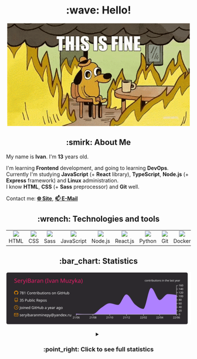 <h1 align="center">:wave: Hello!</h1>

<p align="center"><img src="images/this-is-fine.gif" /></p>

<h2 align="center">:smirk: About Me</h2>

My name is **Ivan**. I'm **13** years old.

I'm learning **Frontend** development, and going to learning **DevOps**.  
Currently I'm studying **JavaScript** (+ **React** library), **TypeScript**, **Node.js** (+ **Express** framework) and **Linux** administration.  
I know **HTML**, **CSS** (+ **Sass** preprocessor) and **Git** well.  

Contact me: [**:globe_with_meridians: Site**](https://seryibaran.github.io), [**:mailbox: E-Mail**](mailto:seryibaranminepy@yandex.ru)

<h2 align="center">:wrench: Technologies and tools</h2>
<table style="border-size:0px" align="center">
  <tr>
    <td style="border: none;" width="90" align="center"><a href="https://developer.mozilla.org/docs/Web/HTML"><img src="https://cdn.iconscout.com/icon/free/png-64/html-1175208.png"></a>HTML</td>
    <td style="border: none;" width="90" align="center"><a href="https://developer.mozilla.org/docs/Web/CSS"><img src="https://cdn.iconscout.com/icon/free/png-64/css-1175237.png"></a>CSS</td>
    <td style="border: none;" width="90" align="center"><a href="https://sass-lang.com/"><img src="https://cdn.iconscout.com/icon/free/png-64/sass-226054.png"></a>Sass</td>
    <td style="border: none;" width="90" align="center"><a href="https://developer.mozilla.org/docs/Web/JavaScript"><img src="https://cdn.iconscout.com/icon/free/png-64/js-3029998.png"></a>JavaScript</td>
    <td style="border: none;" width="90" align="center"><a href="https://nodejs.org"><img src="https://cdn.iconscout.com/icon/free/png-64/node-js-1174925.png"></a>Node.js</td>
    <td style="border: none;" width="90" align="center"><a href="https://reactjs.org/"><img src="https://cdn.iconscout.com/icon/free/png-64/react-282599.png"></a>React.js</td>
    <td style="border: none;" width="90" align="center"><a href="https://www.python.org/"><img src="https://cdn.iconscout.com/icon/free/png-64/python-2-226051.png"></a>Python</td>
    <td style="border: none;" width="90" align="center"><a href="https://git-scm.com/"><img src="https://cdn.iconscout.com/icon/free/png-64/git-225996.png"></a>Git</td>
    <td style="border: none;" width="90" align="center"><a href="https://www.docker.com/"><img src="https://cdn.iconscout.com/icon/free/png-64/docker-2944835.png"></a>Docker</td>
    <td style="border: none;" width="90" align="center"><a href="https://www.kernel.org/"><img src="https://cdn.iconscout.com/icon/free/png-64/linux-1174928.png"></a>Linux</td>
  </tr>
</table>

<h2 align="center">:bar_chart: Statistics</h2>

<p align="center"><img src="https://raw.githubusercontent.com/SeryiBaran/seryibaran/master/profile-summary-card-output/monokai/0-profile-details.svg" /></p>

<details>
  <summary align="center"><h3>:point_right: <b>Click to see full statistics</b></h3></summary>

<!--START_SECTION:waka-->
![Code Time](http://img.shields.io/badge/Code%20Time-24%20hrs%2057%20mins-blue)

![Profile Views](http://img.shields.io/badge/Profile%20Views-9-blue)

**🐱 My GitHub Data** 

> 🏆 524 Contributions in the Year 2022
 > 
> 📦 262.6 kB Used in GitHub's Storage 
 > 
> 🚫 Not Opted to Hire
 > 
> 📜 40 Public Repositories 
 > 
> 🔑 1 Private Repository 
 > 
**I'm an Early 🐤** 

```text
🌞 Morning    125 commits    █████░░░░░░░░░░░░░░░░░░░░   19.84% 
🌆 Daytime    352 commits    ██████████████░░░░░░░░░░░   55.87% 
🌃 Evening    153 commits    ██████░░░░░░░░░░░░░░░░░░░   24.29% 
🌙 Night      0 commits      ░░░░░░░░░░░░░░░░░░░░░░░░░   0.0%

```
📅 **I'm Most Productive on Wednesday** 

```text
Monday       93 commits     ███░░░░░░░░░░░░░░░░░░░░░░   14.76% 
Tuesday      73 commits     ███░░░░░░░░░░░░░░░░░░░░░░   11.59% 
Wednesday    126 commits    █████░░░░░░░░░░░░░░░░░░░░   20.0% 
Thursday     69 commits     ██░░░░░░░░░░░░░░░░░░░░░░░   10.95% 
Friday       106 commits    ████░░░░░░░░░░░░░░░░░░░░░   16.83% 
Saturday     88 commits     ███░░░░░░░░░░░░░░░░░░░░░░   13.97% 
Sunday       75 commits     ███░░░░░░░░░░░░░░░░░░░░░░   11.9%

```


📊 **This Week I Spent My Time On** 

```text
⌚︎ Time Zone: Europe/Moscow

💬 Programming Languages: 
Markdown                 2 hrs 23 mins       ████████████░░░░░░░░░░░░░   49.74% 
JavaScript               1 hr 53 mins        █████████░░░░░░░░░░░░░░░░   39.24% 
JSON                     16 mins             █░░░░░░░░░░░░░░░░░░░░░░░░   5.88% 
YAML                     7 mins              ░░░░░░░░░░░░░░░░░░░░░░░░░   2.67% 
HTML                     5 mins              ░░░░░░░░░░░░░░░░░░░░░░░░░   1.8%

🔥 Editors: 
Sublime Text             4 hrs 48 mins       █████████████████████████   100.0%

🐱‍💻 Projects: 
seryibaran.github.io     1 hr 41 mins        ████████░░░░░░░░░░░░░░░░░   35.02% 
parser-test              1 hr 32 mins        ████████░░░░░░░░░░░░░░░░░   32.2% 
jek                      50 mins             ████░░░░░░░░░░░░░░░░░░░░░   17.45% 
vanilla                  19 mins             █░░░░░░░░░░░░░░░░░░░░░░░░   6.89% 
ddtReactCourse           11 mins             █░░░░░░░░░░░░░░░░░░░░░░░░   3.88%

💻 Operating System: 
Linux                    4 hrs 48 mins       █████████████████████████   100.0%

```

**I Mostly Code in HTML** 

```text
HTML                     9 repos             ██████░░░░░░░░░░░░░░░░░░░   25.71% 
JavaScript               9 repos             ██████░░░░░░░░░░░░░░░░░░░   25.71% 
SCSS                     5 repos             ███░░░░░░░░░░░░░░░░░░░░░░   14.29% 
Python                   4 repos             ██░░░░░░░░░░░░░░░░░░░░░░░   11.43% 
CSS                      3 repos             ██░░░░░░░░░░░░░░░░░░░░░░░   8.57%

```


**Timeline**

![Chart not found](https://raw.githubusercontent.com/SeryiBaran/SeryiBaran/master/charts/bar_graph.png) 


 Last Updated on 24/06/2022 16:40:05 UTC
<!--END_SECTION:waka-->

</details>
